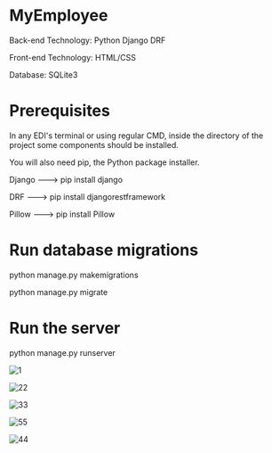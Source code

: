# MyEmployee

Back-end Technology: Python Django DRF

Front-end Technology: HTML/CSS

Database: SQLite3

# Prerequisites

In any EDI's terminal or using regular CMD, inside the directory of the project some components should be installed.

You will also need pip, the Python package installer. 

Django ---> pip install django

DRF ---> pip install djangorestframework

Pillow ---> pip install Pillow


# Run database migrations
python manage.py makemigrations

python manage.py migrate

# Run the server

python manage.py runserver



![1](https://github.com/user-attachments/assets/ab58a5d1-8e73-4cd9-817d-6b28dfd9f377)

![22](https://github.com/user-attachments/assets/4f8d7a06-3c3f-4f52-8498-22e9e8ad5fe7)

![33](https://github.com/user-attachments/assets/6f802361-3cb6-4c70-a266-79eb92ab5857)

![55](https://github.com/user-attachments/assets/d0d23810-7999-434e-8d58-1da7869ab7a6)

![44](https://github.com/user-attachments/assets/9ad6c5b4-48b8-45ab-a249-c23127ba1160)


